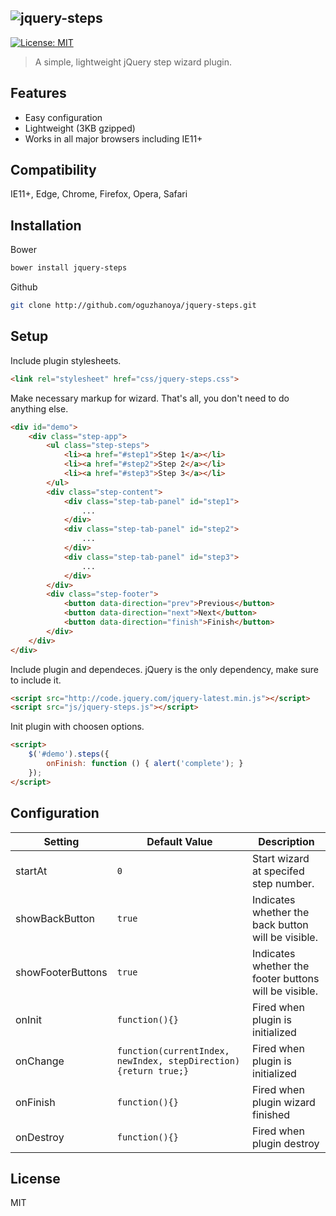 ## ![jquery-steps](https://oguzhanoya.github.io/jquery-steps/img/logo.svg)

[![License: MIT](https://img.shields.io/badge/License-MIT-blue.svg)](https://opensource.org/licenses/MIT)

> A simple, lightweight jQuery step wizard plugin.

## Features
- Easy configuration
- Lightweight (3KB gzipped)
- Works in all major browsers including IE11+

## Compatibility
IE11+, Edge, Chrome, Firefox, Opera, Safari

## Installation
Bower
```sh
bower install jquery-steps
```
Github
```sh
git clone http://github.com/oguzhanoya/jquery-steps.git
```

## Setup

Include plugin stylesheets.
```html
<link rel="stylesheet" href="css/jquery-steps.css">
```
Make necessary markup for wizard. That's all, you don't need to do anything else.
```html
<div id="demo">
    <div class="step-app">
        <ul class="step-steps">
            <li><a href="#step1">Step 1</a></li>
            <li><a href="#step2">Step 2</a></li>
            <li><a href="#step3">Step 3</a></li>
        </ul>
        <div class="step-content">
            <div class="step-tab-panel" id="step1">
                ...
            </div>
            <div class="step-tab-panel" id="step2">
                ...
            </div>
            <div class="step-tab-panel" id="step3">
                ...
            </div>
        </div>
        <div class="step-footer">
            <button data-direction="prev">Previous</button>
            <button data-direction="next">Next</button>
            <button data-direction="finish">Finish</button>
        </div>
    </div>
</div>
```
Include plugin and dependeces. jQuery is the only dependency, make sure to include it.
```html
<script src="http://code.jquery.com/jquery-latest.min.js"></script>
<script src="js/jquery-steps.js"></script>
```
Init plugin with choosen options.
```html
<script>
    $('#demo').steps({
        onFinish: function () { alert('complete'); }
    });
</script>
```
## Configuration

|Setting|Default Value|Description|
|---|---|---|
|startAt|`0`|Start wizard at specifed step number.|
|showBackButton|`true`|Indicates whether the back button will be visible.|
|showFooterButtons|`true`|Indicates whether the footer buttons will be visible.|
|onInit|`function(){}`|Fired when plugin is initialized|
|onChange|`function(currentIndex, newIndex, stepDirection){return true;}`|Fired when plugin is initialized|
|onFinish|`function(){}`|Fired when plugin wizard finished|
|onDestroy|`function(){}`|Fired when plugin destroy|

## License

MIT
